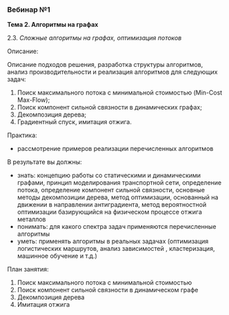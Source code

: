 ### Вебинар №1

**Тема 2. Алгоритмы на графах** 

2.3. *Сложные алгоритмы на графах, оптимизация потоков*

Описание:

Описание подходов решения, разработка структуры алгоритмов, анализ производительности и реализация алгоритмов для следующих задач: 
1) Поиск максимального потока с минимальной стоимостью (Min-Cost Max-Flow);
2) Поиск компонент сильной связности в динамических графах;
3) Декомпозиция дерева;
4) Градиентный спуск, имитация отжига.

Практика:
- рассмотрение примеров реализации перечисленных алгоритмов

В результате вы должны:

- знать: концепцию работы со статическими и динамическими графами,  принцип моделирования транспортной сети, определение потока, определение компонент сильной связности, основные методы декомпозиции дерева, метод оптимизации, основанный на движении в направлении антиградиента, метод вероятностной оптимизации базирующийся на физическом процессе отжига металлов
- понимать: для какого спектра задач применяются перечисленные алгоритмы
- уметь: применять алгоритмы в реальных задачах (оптимизация логистических маршрутов, анализ зависимостей , кластеризация, машинное обучение и т.д.)

План занятия:
1. Поиск максимального потока с минимальной стоимостью
2. Поиск компонент сильной связности в динамическом графе
3. Декомпозиция дерева
4. Имитация отжига

